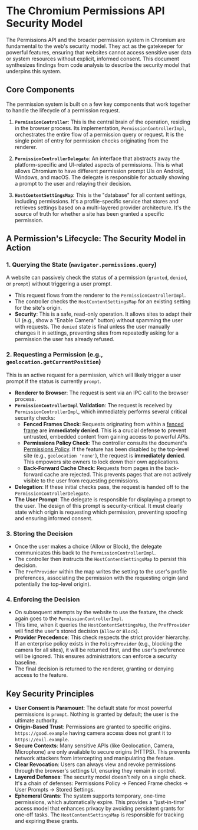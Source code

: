 # The Chromium Permissions API Security Model

The Permissions API and the broader permission system in Chromium are fundamental to the web's security model. They act as the gatekeeper for powerful features, ensuring that websites cannot access sensitive user data or system resources without explicit, informed consent. This document synthesizes findings from code analysis to describe the security model that underpins this system.

## Core Components

The permission system is built on a few key components that work together to handle the lifecycle of a permission request.

1.  **`PermissionController`**: This is the central brain of the operation, residing in the browser process. Its implementation, `PermissionControllerImpl`, orchestrates the entire flow of a permission query or request. It is the single point of entry for permission checks originating from the renderer.

2.  **`PermissionControllerDelegate`**: An interface that abstracts away the platform-specific and UI-related aspects of permissions. This is what allows Chromium to have different permission prompt UIs on Android, Windows, and macOS. The delegate is responsible for actually showing a prompt to the user and relaying their decision.

3.  **`HostContentSettingsMap`**: This is the "database" for all content settings, including permissions. It's a profile-specific service that stores and retrieves settings based on a multi-layered provider architecture. It's the source of truth for whether a site has been granted a specific permission.

## A Permission's Lifecycle: The Security Model in Action

### 1. Querying the State (`navigator.permissions.query`)

A website can passively check the status of a permission (`granted`, `denied`, or `prompt`) without triggering a user prompt.

-   This request flows from the renderer to the `PermissionControllerImpl`.
-   The controller checks the `HostContentSettingsMap` for an existing setting for the site's origin.
-   **Security**: This is a safe, read-only operation. It allows sites to adapt their UI (e.g., show a "Enable Camera" button) without spamming the user with requests. The `denied` state is final unless the user manually changes it in settings, preventing sites from repeatedly asking for a permission the user has already refused.

### 2. Requesting a Permission (e.g., `geolocation.getCurrentPosition`)

This is an active request for a permission, which will likely trigger a user prompt if the status is currently `prompt`.

-   **Renderer to Browser**: The request is sent via an IPC call to the browser process.
-   **`PermissionControllerImpl` Validation**: The request is received by `PermissionControllerImpl`, which immediately performs several critical security checks:
    -   **Fenced Frames Check**: Requests originating from within a [fenced frame](https://developer.chrome.com/docs/privacy-sandbox/fenced-frame/) are **immediately denied**. This is a crucial defense to prevent untrusted, embedded content from gaining access to powerful APIs.
    -   **Permissions Policy Check**: The controller consults the document's [Permissions Policy](https://developer.mozilla.org/en-US/docs/Web/HTTP/Permissions_Policy). If the feature has been disabled by the top-level site (e.g., `geolocation 'none'`), the request is **immediately denied**. This empowers site owners to lock down their own applications.
    -   **Back-Forward Cache Check**: Requests from pages in the back-forward cache are rejected. This prevents pages that are not actively visible to the user from requesting permissions.
-   **Delegation**: If these initial checks pass, the request is handed off to the `PermissionControllerDelegate`.
-   **The User Prompt**: The delegate is responsible for displaying a prompt to the user. The design of this prompt is security-critical. It must clearly state which origin is requesting which permission, preventing spoofing and ensuring informed consent.

### 3. Storing the Decision

-   Once the user makes a choice (Allow or Block), the delegate communicates this back to the `PermissionControllerImpl`.
-   The controller then instructs the `HostContentSettingsMap` to persist this decision.
-   The `PrefProvider` within the map writes the setting to the user's profile preferences, associating the permission with the requesting origin (and potentially the top-level origin).

### 4. Enforcing the Decision

-   On subsequent attempts by the website to use the feature, the check again goes to the `PermissionControllerImpl`.
-   This time, when it queries the `HostContentSettingsMap`, the `PrefProvider` will find the user's stored decision (`Allow` or `Block`).
-   **Provider Precedence**: This check respects the strict provider hierarchy. If an enterprise policy exists in the `PolicyProvider` (e.g., blocking the camera for all sites), it will be returned first, and the user's preference will be ignored. This ensures administrators can enforce a security baseline.
-   The final decision is returned to the renderer, granting or denying access to the feature.

## Key Security Principles

-   **User Consent is Paramount**: The default state for most powerful permissions is `prompt`. Nothing is granted by default; the user is the ultimate authority.
-   **Origin-Based Trust**: Permissions are granted to specific origins. `https://good.example` having camera access does not grant it to `https://evil.example`.
-   **Secure Contexts**: Many sensitive APIs (like Geolocation, Camera, Microphone) are only available to secure origins (HTTPS). This prevents network attackers from intercepting and manipulating the feature.
-   **Clear Revocation**: Users can always view and revoke permissions through the browser's settings UI, ensuring they remain in control.
-   **Layered Defenses**: The security model doesn't rely on a single check. It's a chain of defenses: Permissions Policy -> Fenced Frame checks -> User Prompts -> Stored Settings.
-   **Ephemeral Grants**: The system supports temporary, one-time permissions, which automatically expire. This provides a "just-in-time" access model that enhances privacy by avoiding persistent grants for one-off tasks. The `HostContentSettingsMap` is responsible for tracking and expiring these grants.